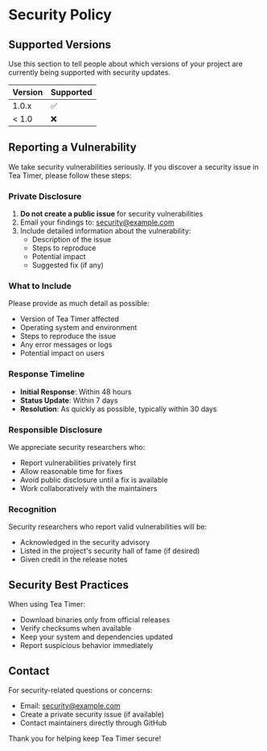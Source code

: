 # Security Policy

## Supported Versions

Use this section to tell people about which versions of your project are currently being supported with security updates.

| Version | Supported          |
| ------- | ------------------ |
| 1.0.x   | :white_check_mark: |
| < 1.0   | :x:                |

## Reporting a Vulnerability

We take security vulnerabilities seriously. If you discover a security issue in Tea Timer, please follow these steps:

### Private Disclosure

1. **Do not create a public issue** for security vulnerabilities
2. Email your findings to: [security@example.com](mailto:security@example.com)
3. Include detailed information about the vulnerability:
   - Description of the issue
   - Steps to reproduce
   - Potential impact
   - Suggested fix (if any)

### What to Include

Please provide as much detail as possible:
- Version of Tea Timer affected
- Operating system and environment
- Steps to reproduce the issue
- Any error messages or logs
- Potential impact on users

### Response Timeline

- **Initial Response**: Within 48 hours
- **Status Update**: Within 7 days
- **Resolution**: As quickly as possible, typically within 30 days

### Responsible Disclosure

We appreciate security researchers who:
- Report vulnerabilities privately first
- Allow reasonable time for fixes
- Avoid public disclosure until a fix is available
- Work collaboratively with the maintainers

### Recognition

Security researchers who report valid vulnerabilities will be:
- Acknowledged in the security advisory
- Listed in the project's security hall of fame (if desired)
- Given credit in the release notes

## Security Best Practices

When using Tea Timer:
- Download binaries only from official releases
- Verify checksums when available
- Keep your system and dependencies updated
- Report suspicious behavior immediately

## Contact

For security-related questions or concerns:
- Email: [security@example.com](mailto:security@example.com)
- Create a private security issue (if available)
- Contact maintainers directly through GitHub

Thank you for helping keep Tea Timer secure! 